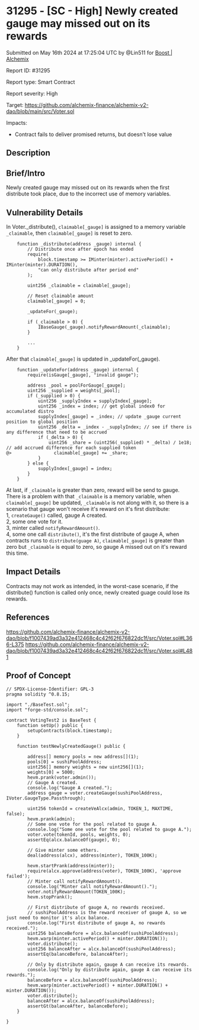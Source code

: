 # 31295 - \[SC - High] Newly created gauge may missed out on its rewards

Submitted on May 16th 2024 at 17:25:04 UTC by @Lin511 for [Boost | Alchemix](https://immunefi.com/bounty/alchemix-boost/)

Report ID: #31295

Report type: Smart Contract

Report severity: High

Target: https://github.com/alchemix-finance/alchemix-v2-dao/blob/main/src/Voter.sol

Impacts:

* Contract fails to deliver promised returns, but doesn't lose value

## Description

## Brief/Intro

Newly created gauge may missed out on its rewards when the first distribute took place, due to the incorrect use of memory variables.

## Vulnerability Details

In Voter.\_distribute(), `claimable[_gauge]` is assigned to a memory variable `_claimable`, then `claimable[_gauge]` is reset to zero.

```solidity
    function _distribute(address _gauge) internal {
        // Distribute once after epoch has ended
        require(
            block.timestamp >= IMinter(minter).activePeriod() + IMinter(minter).DURATION(),
            "can only distribute after period end"
        );

        uint256 _claimable = claimable[_gauge];

        // Reset claimable amount
        claimable[_gauge] = 0;

        _updateFor(_gauge);

        if (_claimable > 0) {
            IBaseGauge(_gauge).notifyRewardAmount(_claimable);
        }

        ...
    }
```

After that `claimable[_gauge]` is updated in \_updateFor(\_gauge).

```solidity
    function _updateFor(address _gauge) internal {
        require(isGauge[_gauge], "invalid gauge");

        address _pool = poolForGauge[_gauge];
        uint256 _supplied = weights[_pool];
        if (_supplied > 0) {
            uint256 _supplyIndex = supplyIndex[_gauge];
            uint256 _index = index; // get global index0 for accumulated distro
            supplyIndex[_gauge] = _index; // update _gauge current position to global position
            uint256 _delta = _index - _supplyIndex; // see if there is any difference that need to be accrued
            if (_delta > 0) {
                uint256 _share = (uint256(_supplied) * _delta) / 1e18; // add accrued difference for each supplied token
@>                claimable[_gauge] += _share;
            }
        } else {
            supplyIndex[_gauge] = index;
        }
    }

```

At last, if `_claimable` is greater than zero, reward will be send to gauge.\
There is a problem with that `_claimable` is a memory variable, when `claimable[_gauge]` be updated, `_claimable` is not along with it, so there is a scenario that gauge won't receive it's reward on it's first distribute:\
1, `createGauge()` called, gauge A created.\
2, some one vote for it.\
3, minter called `notifyRewardAmount()`.\
4, some one call `distribute()`, it's the first distribute of gauge A, when contracts runs to `distribute(guage A)`, `claimable[_gauge]` is greater than zero but `_claimable` is equal to zero, so gauge A missed out on it's reward this time.

## Impact Details

Contracts may not work as intended, in the worst-case scenario, if the distribute() function is called only once, newly created guage could lose its rewards.

## References

https://github.com/alchemix-finance/alchemix-v2-dao/blob/f1007439ad3a32e412468c4c42f62f676822dc1f/src/Voter.sol#L366-L375 https://github.com/alchemix-finance/alchemix-v2-dao/blob/f1007439ad3a32e412468c4c42f62f676822dc1f/src/Voter.sol#L481

## Proof of Concept

```solidity
// SPDX-License-Identifier: GPL-3
pragma solidity ^0.8.15;

import "./BaseTest.sol";
import "forge-std/console.sol";

contract VotingTest2 is BaseTest {
    function setUp() public {
        setupContracts(block.timestamp);
    }

    function testNewlyCreatedGauge() public {

        address[] memory pools = new address[](1);
        pools[0] = sushiPoolAddress;
        uint256[] memory weights = new uint256[](1);
        weights[0] = 5000;
        hevm.prank(voter.admin());
        // Gauge A created.
        console.log("Gauge A created.");
        address gauge = voter.createGauge(sushiPoolAddress, IVoter.GaugeType.Passthrough);

        uint256 tokenId = createVeAlcx(admin, TOKEN_1, MAXTIME, false);
        hevm.prank(admin);
        // Some one vote for the pool related to gauge A.
        console.log("Some one vote for the pool related to gauge A.");
        voter.vote(tokenId, pools, weights, 0);
        assertEq(alcx.balanceOf(gauge), 0);

        // Give minter some ethers.
        deal(address(alcx), address(minter), TOKEN_100K);

        hevm.startPrank(address(minter));
        require(alcx.approve(address(voter), TOKEN_100K), 'approve failed');
        // Minter call notifyRewardAmount().
        console.log("Minter call notifyRewardAmount().");
        voter.notifyRewardAmount(TOKEN_100K);
        hevm.stopPrank();

        // First distribute of gauge A, no rewards received.
        // sushiPoolAddress is the reward receiver of gauge A, so we just need to monitor it's alcx balance.
        console.log("First distribute of gauge A, no rewards received.");
        uint256 balanceBefore = alcx.balanceOf(sushiPoolAddress);
        hevm.warp(minter.activePeriod() + minter.DURATION());
        voter.distribute();
        uint256 balanceAfter = alcx.balanceOf(sushiPoolAddress);
        assertEq(balanceBefore, balanceAfter);

        // Only by distribute again, gauge A can receive its rewards.
        console.log("Only by distribute again, gauge A can receive its rewards.");
        balanceBefore = alcx.balanceOf(sushiPoolAddress);
        hevm.warp(minter.activePeriod() + minter.DURATION() + minter.DURATION());
        voter.distribute();
        balanceAfter = alcx.balanceOf(sushiPoolAddress);
        assertGt(balanceAfter, balanceBefore);
    }

}
```
